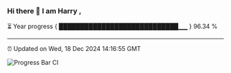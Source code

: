 ### Hi there 👋 I am Harry , 

⏳ Year progress { ████████████████████████████▁▁ } 96.34 %

---

⏰ Updated on Wed, 18 Dec 2024 14:16:55 GMT

![Progress Bar CI](https://github.com/duykhang68/duykhang68/workflows/Progress%20Bar%20CI/badge.svg)
